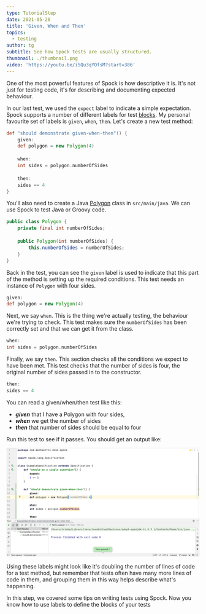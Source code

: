 ```yaml
---
type: TutorialStep
date: 2021-05-20
title: 'Given, When and Then'
topics:
  - testing
author: tg
subtitle: See how Spock tests are usually structured.
thumbnail: ./thumbnail.png
video: 'https://youtu.be/i5Qu3qYOfsM?start=386'
---
```


One of the most powerful features of Spock is how descriptive it is. It's not just for testing code, it's for describing and documenting expected behaviour.

In our last test, we used the `expect` label to indicate a simple expectation. Spock supports a number of different labels for test [blocks](http://spockframework.org/spock/docs/2.0/all_in_one.html#_blocks). My personal favourite set of labels is `given`, `when`, `then`. Let's create a new test method:

```groovy
def "should demonstrate given-when-then"() {
    given:
    def polygon = new Polygon(4)

    when:
    int sides = polygon.numberOfSides

    then:
    sides == 4
}
```

You'll also need to create a Java [Polygon](https://github.com/trishagee/spock-testing-demo/blob/main/src/main/java/com/mechanitis/demo/spock/Polygon.java) class in `src/main/java`. We can use Spock to test Java or Groovy code.

```java
public class Polygon {
    private final int numberOfSides;

    public Polygon(int numberOfSides) {
        this.numberOfSides = numberOfSides;
    }
}
```

Back in the test, you can see the `given` label is used to indicate that this part of the method is setting up the required conditions. This test needs an instance of `Polygon` with four sides.

```groovy
given:
def polygon = new Polygon(4)
```

Next, we say `when`. This is the thing we're actually testing, the behaviour we're trying to check. This test makes sure the `numberOfSides` has been correctly set and that we can get it from the class.

```groovy
when:
int sides = polygon.numberOfSides
```

Finally, we say `then`. This section checks all the conditions we expect to have been met. This test checks that the number of sides is four, the original number of sides passed in to the constructor.

```groovy
then:
sides == 4
```

You can read a given/when/then test like this:

- _**given**_ that I have a Polygon with four sides,
- _**when**_ we get the number of sides
- _**then**_ that number of sides should be equal to four

Run this test to see if it passes. You should get an output like:

![](./10.png)

Using these labels might look like it's doubling the number of lines of code for a test method, but remember that tests often have many more lines of code in them, and grouping them in this way helps describe what's happening.

In this step, we covered some tips on writing tests using Spock. Now you know how to use labels to define the blocks of your tests
